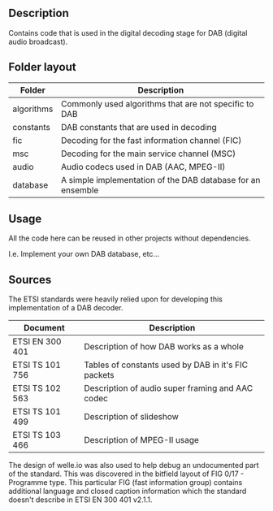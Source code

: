## Description
Contains code that is used in the digital decoding stage for DAB (digital audio broadcast).

## Folder layout
| Folder | Description |
| --- | --- |
| algorithms | Commonly used algorithms that are not specific to DAB |
| constants | DAB constants that are used in decoding |
| fic | Decoding for the fast information channel (FIC) |
| msc | Decoding for the main service channel (MSC) |
| audio | Audio codecs used in DAB (AAC, MPEG-II) |
| database | A simple implementation of the DAB database for an ensemble |

## Usage
All the code here can be reused in other projects without dependencies.

I.e. Implement your own DAB database, etc...

## Sources
The ETSI standards were heavily relied upon for developing this implementation of a DAB decoder.

| Document | Description |
| --- | --- |
| ETSI EN 300 401 | Description of how DAB works as a whole |
| ETSI TS 101 756 | Tables of constants used by DAB in it's FIC packets |
| ETSI TS 102 563 | Description of audio super framing and AAC codec |
| ETSI TS 101 499 | Description of slideshow |
| ETSI TS 103 466 | Description of MPEG-II usage |

The design of welle.io was also used to help debug an undocumented part of the standard. This was discovered in the bitfield layout of FIG 0/17 - Programme type. This particular FIG (fast information group) contains additional language and closed caption information which the standard doesn't describe in ETSI EN 300 401 v2.1.1.